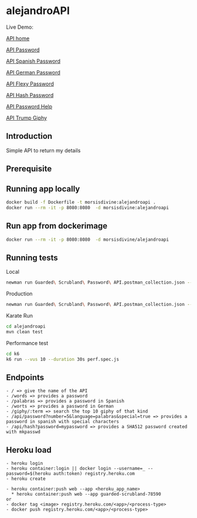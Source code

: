 # alejandroAPI

Live Demo: 

[API home](https://guarded-scrubland-78590.herokuapp.com/)

[API Password](https://guarded-scrubland-78590.herokuapp.com/password)

[API Spanish Password](https://guarded-scrubland-78590.herokuapp.com/palabras)

[API German Password](https://guarded-scrubland-78590.herokuapp.com/worts)

[API Flexy Password](https://guarded-scrubland-78590.herokuapp.com/api/password?number=5&language=palabras&special=true)

[API Hash Password](https://guarded-scrubland-78590.herokuapp.com/api/hash?password=mypassword)


[API Password Help](https://guarded-scrubland-78590.herokuapp.com/help)

[API Trump Giphy](https://guarded-scrubland-78590.herokuapp.com/giphy/trump)



## Introduction
Simple API to return my details

## Prerequisite


## Running app locally
```bash
docker build -f Dockerfile -t morsisdivine:alejandroapi .
docker run --rm -it -p 8080:8080  -d morsisdivine:alejandroapi
```

## Run app from dockerimage

```bash
docker run --rm -it -p 8080:8080  -d morsisdivine/alejandroapi
```

## Running tests

Local

```bash
newman run Guarded\ Scrubland\ Password\ API.postman_collection.json --env-var url='http://localhost:8080'
```

Production

```bash
newman run Guarded\ Scrubland\ Password\ API.postman_collection.json --env-var url='https://guarded-scrubland-78590.herokuapp.com'
```

Karate Run

```bash
cd alejandroapi
mvn clean test
```

Performance test

```bash
cd k6
k6 run --vus 10 --duration 30s perf.spec.js
```

## Endpoints

    - / => give the name of the API
    - /words => provides a password
    - /palabras => provides a password in Spanish
    - /worts => provides a password in German
    - /giphy/:term => search the top 10 giphy of that kind
    - /api/password?number=5&language=palabras&special=true => provides a password in spanish with special characters
    - /api/hash?password=mypassword => provides a SHA512 password created with mkpasswd
   

## Heroku load
    
    - heroku login
    - heroku container:login || docker login --username=_ --password=$(heroku auth:token) registry.heroku.com
    - heroku create
    
    - heroku container:push web --app <heroku_app_name>
      * heroku container:push web --app guarded-scrubland-78590
    or
    - docker tag <image> registry.heroku.com/<app>/<process-type>
    - docker push registry.heroku.com/<app>/<process-type>